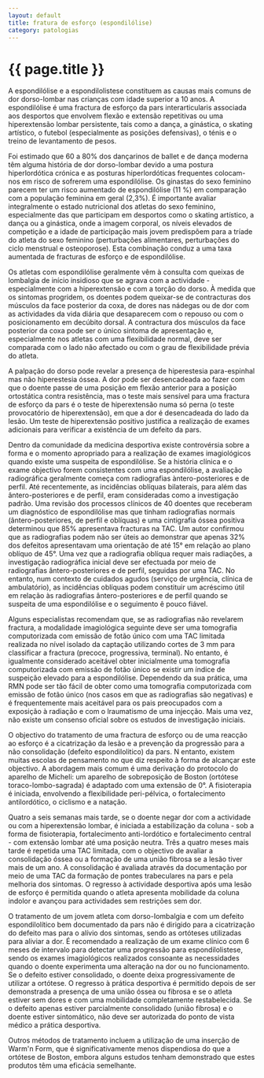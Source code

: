 ```yaml
---
layout: default
title: fratura de esforço (espondilólise)
category: patologias
---
```


# {{ page.title }}

A espondilólise e a espondilolistese constituem as causas mais comuns de dor dorso-lombar nas crianças com idade superior a 10 anos. A espondilólise é uma fractura de esforço da pars interarticularis associada aos desportos que envolvem flexão e extensão repetitivas ou uma hiperextensão lombar persistente, tais como a dança, a ginástica, o skating artístico, o futebol (especialmente as posições defensivas), o ténis e o treino de levantamento de pesos.

Foi estimado que 60 a 80% dos dançarinos de ballet e de dança moderna têm alguma história de dor dorso-lombar devido a uma postura hiperlordótica crónica e as posturas hiperlordóticas frequentes colocam-nos em risco de sofrerem uma espondilólise. Os ginastas do sexo feminino parecem ter um risco aumentado de espondilólise (11 %) em comparação com a população feminina em geral (2,3%).
É importante avaliar integralmente o estado nutricional dos atletas do sexo feminino, especialmente das que participam em desportos como o skating artístico, a dança ou a ginástica, onde a imagem corporal, os níveis elevados de competição e a idade de participação mais jovem predispõem para a tríade do atleta do sexo feminino (perturbações alimentares, perturbações do ciclo menstrual e osteoporose). Esta combinação conduz a uma taxa aumentada de fracturas de esforço e de espondilólise.

Os atletas com espondilólise geralmente vêm à consulta com queixas de lombalgia de início insidioso que se agrava com a actividade - especialmente com a hiperextensão e com a torção do dorso. À medida que os sintomas progridem, os doentes podem queixar-se de contracturas dos músculos da face posterior da coxa, de dores nas nádegas ou de dor com as actividades da vida diária que desaparecem com o repouso ou com o posicionamento em decúbito dorsal. A contractura dos músculos da face posterior da coxa pode ser o único sintoma de apresentação e, especialmente nos atletas com uma flexibilidade normal, deve ser comparada com o lado não afectado ou com o grau de flexibilidade prévia do atleta.

A palpação do dorso pode revelar a presença de hiperestesia para-espinhal mas não hiperestesia óssea. A dor pode ser desencadeada ao fazer com que o doente passe de uma posição em flexão anterior para a posição ortostática contra resistência, mas o teste mais sensível para uma fractura de esforço da pars é o teste de hiperextensão numa só perna (o teste provocatório de hiperextensão), em que a dor é desencadeada do lado da lesão. Um teste de hiperextensão positivo justifica a realização de exames adicionais para verificar a existência de um defeito da pars.

Dentro da comunidade da medicina desportiva existe controvérsia sobre a forma e o momento apropriado para a realização de exames imagiológicos quando existe uma suspeita de espondilólise. Se a história clínica e o exame objectivo forem consistentes com uma espondilólise, a avaliação radiográfica geralmente começa com radiografias àntero-posteriores e de perfil. Até recentemente, as incidências oblíquas bilaterais, para além das ântero-posteriores e de perfil, eram consideradas como a investigação padrão. Uma revisão dos processos clínicos de 40 doentes que receberam um diagnóstico de espondilólise mas que tinham radiografias normais (ântero-posteriores, de perfil e oblíquas) e uma cintigrafia óssea positiva determinou que 85% apresentava fracturas na TAC. Um autor confirmou que as radiografias podem não ser úteis ao demonstrar que apenas 32% dos defeitos apresentavam uma orientação de até 15° em relação ao plano oblíquo de 45°. Uma vez que a radiografia oblíqua requer mais radiações, a investigação radiográfica inicial deve ser efectuada por meio de radiografias ântero-posteriores e de perfil, seguidas por uma TAC. No entanto, num contexto de cuidados agudos (serviço de urgência, clínica de ambulatório), as incidências oblíquas podem constituir um acréscimo útil em relação às radiografias ântero-posteriores e de perfil quando se suspeita de uma espondilólise e o seguimento ê pouco fiável.

Alguns especialistas recomendam que, se as radiografias não revelarem fractura, a modalidade imagiológica seguinte deve ser uma tomografia computorizada com emissão de fotão único com uma TAC limitada realizada no nível isolado da captação utilizando cortes de 3 mm para classificar a fractura (precoce, progressiva, terminal). No entanto, é igualmente considerado aceitável obter inicialmente uma tomografia computorizada com emissão de fotão único se existir um índice de suspeição elevado para a espondilólise. Dependendo da sua prática, uma RMN pode ser tão fácil de obter como uma tomografia computorizada com emissão de fotão único (nos casos em que as radiografias são negativas) e é frequentemente mais aceitável para os pais preocupados com a exposição à radiação e com o lraumatismo de uma injecção. Mais uma vez, não existe um consenso oficial sobre os estudos de investigação iniciais.

O objectivo do tratamento de uma fractura de esforço ou de uma reacção ao esforço é a cicatrização da lesão e a prevenção da progressão para a não consolidação (defeito espondilolitico) da pars. N entanto, existem muitas escolas de pensamento no que diz respeito à forma de alcançar este objectivo. A abordagem mais comum é uma derivação do protocolo do aparelho de Micheli: um aparelho de sobreposição de Boston (ortótese toraco-lombo-sagrada) é adaptado com uma extensão de 0°. A fisioterapia é iniciada, envolvendo a flexibilidade peri-pélvica, o fortalecimento antilordótico, o ciclismo e a natação.

Quatro a seis semanas mais tarde, se o doente negar dor com a actividade ou com a hiperextensão lombar, é iniciada a estabilização da coluna - sob a forma de fisioterapia, fortalecimento anti-lordótico e fortalecimento central - com extensão lombar até uma posição neutra. Três a quatro meses mais tarde é repetida uma TAC limitada, com o objectivo de avaliar a consolidação óssea ou a formação de uma união fibrosa se a lesão tiver mais de um ano. A consolidação é avaliada através da documentação por meio de uma TAC da formação de pontes trabeculares na pars e pela melhoria dos sintomas. O regresso à actividade desportiva após uma lesão de esforço é permitida quando o atleta apresenta mobilidade da coluna indolor e avançou para actividades sem restrições sem dor.

O tratamento de um jovem atleta com dorso-Iombalgia e com um defeito espondilolítico bem documentado da pars não é dirigido para a cicatrização do defeito mas para o alívio dos sintomas, sendo as ortóteses utilizadas para aliviar a dor. É recomendado a realização de um exame clínico com 6 meses de intervalo para detectar uma progressão para espondilolistese, sendo os exames imagiológicos realizados consoante as necessidades quando o doente experimenta uma alteração na dor ou no funcionamento. Se o defeito estiver consolidado, o doente deixa progressivamente de utilizar a ortótese. O regresso à prática desportiva é permitido depois de ser demonstrada a presença de uma união óssea ou fibrosa e se o atleta estiver sem dores e com uma mobilidade completamente restabelecida. Se o defeito apenas estiver parcialmente consolidado (união fibrosa) e o doente estiver sintomático, não deve ser autorizada do ponto de vista médico a prática desportiva.

Outros métodos de tratamento incluem a utilização de uma inserção de Warm'n Form, que é significativamente menos dispendiosa do que a ortótese de Boston, embora alguns estudos tenham demonstrado que estes produtos têm uma eficácia semelhante.
